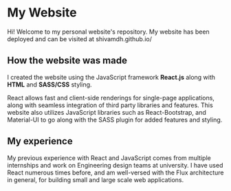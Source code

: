 # My Website

Hi! Welcome to my personal website's repository. My website has been deployed and can be visited at shivamdh.github.io/

## How the website was made
I created the website using the JavaScript framework **React.js** along with **HTML** and **SASS/CSS** styling.

React allows fast and client-side renderings for single-page applications, along with seamless integration of 
third party libraries and features. This website also utilizes JavaScript libraries such as React-Bootstrap, and Material-UI
to go along with the SASS plugin for added features and styling. 

## My experience
My previous experience with React and JavaScript comes from multiple internships and work on Engineering design teams at university.
I have used React numerous times before, and am well-versed with the Flux architecture in general, for building small and large scale web applications.